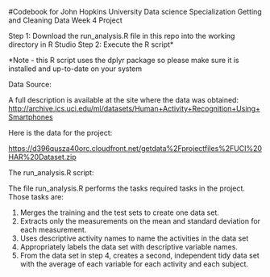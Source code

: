 #Codebook for John Hopkins University Data science Specialization Getting and Cleaning Data Week 4 Project

Step 1:  Download the run_analysis.R file in this repo into the working directory in R Studio
Step 2:  Execute the R script*

*Note - this R script uses the dplyr package so please make sure it is installed and up-to-date on your system

Data Source:

A full description is available at the site where the data was obtained: 
http://archive.ics.uci.edu/ml/datasets/Human+Activity+Recognition+Using+Smartphones 

Here is the data for the project:

https://d396qusza40orc.cloudfront.net/getdata%2Fprojectfiles%2FUCI%20HAR%20Dataset.zip  


The run_analysis.R script:

The file run_analysis.R performs the tasks required tasks in the project.  Those tasks are:
  1.  Merges the training and the test sets to create one data set.
  2.  Extracts only the measurements on the mean and standard deviation for each measurement. 
  3.  Uses descriptive activity names to name the activities in the data set
  4.  Appropriately labels the data set with descriptive variable names. 
  5.  From the data set in step 4, creates a second, independent tidy data set with the average of each variable for each activity and each subject.


